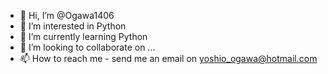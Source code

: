 - 👋 Hi, I’m @Ogawa1406
- 👀 I’m interested in Python
- 🌱 I’m currently learning Python
- 💞️ I’m looking to collaborate on ...
- 📫 How to reach me - send me an email on yoshio_ogawa@hotmail.com

<!---
Ogawa1406/Ogawa1406 is a ✨ special ✨ repository because its `README.md` (this file) appears on your GitHub profile.
You can click the Preview link to take a look at your changes.
--->
